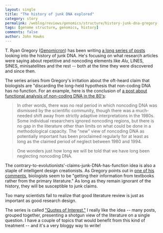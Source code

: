```yaml
---
layout: single 
title: "The history of junk DNA explored" 
category: story
permalink: /weblog/reviews/genomics/structure/history-junk-dna-gregory-2008.html
tags: [genome structure, genomics, history] 
comments: false 
author: John Hawks 
---
```



<p>
T. Ryan Gregory (<a href="http://genomicron.blogspot.com/">Genomicron</a>) has been writing <a href="http://genomicron.blogspot.com/2008/02/junk-dna-quotes-of-interest-series.html">a long series of posts</a> looking into the history of junk DNA. He's focusing on what research articles were saying about repetitive and noncoding elements like <i>Alu</i>, LINES, SINES, minisatellites and the rest -- both at the time they were discovered and since then. 
</p>

<p>
The series arises from Gregory's irritation about the oft-heard claim that biologists are "discarding the long-held hypothesis that non-coding DNA has no function. For an example, here is the conclusion of  <a href="http://genomicron.blogspot.com/2008/02/quotes-of-interest-long-neglected-some.html">a post about functional analysis of non-coding DNA in the 80's</a>: 
</p>

<blockquote>In other words, there was no real period in which noncoding DNA was dismissed by the scientific community, though there was a much-needed shift away from strictly adaptive interpretations in the 1980s. Some individual researchers ignored noncoding regions, but there is no gap in the literature other than limits on what could be done in a methodological capacity. The "new" view of noncoding DNA as potentially important has been proclaimed regularly for at least as long as the claimed period of neglect between 1980 and 1994.</blockquote>

<blockquote>One wonders just how long we will be told that we have long been neglecting noncoding DNA.</blockquote>

<p>
The contrary-to-evolutionists'-claims-junk-DNA-has-function idea is also a staple of intelligent design creationists. As Gregory points out in <a href="http://genomicron.blogspot.com/2007/11/quotes-of-interest.html#c8839746104494474911">one of his comments</a>, biologists seem to be "getting their information from textbooks rather from the primary literature." As long as they remain ignorant of the history, they will be susceptible to junk claims. 
</p>

<p>
Too many scientists fail to realize that good literature review is just as important as good research design. 
</p>

<p>
The series is called <a href="http://genomicron.blogspot.com/2008/02/junk-dna-quotes-of-interest-series.html">"Quotes of Interest."</a> I really like the idea -- many posts, grouped together, presenting a shotgun view of the literature on a single question. I have a couple of topics that would benefit from this kind of treatment -- and it's a very bloggy way to write!
</p>

